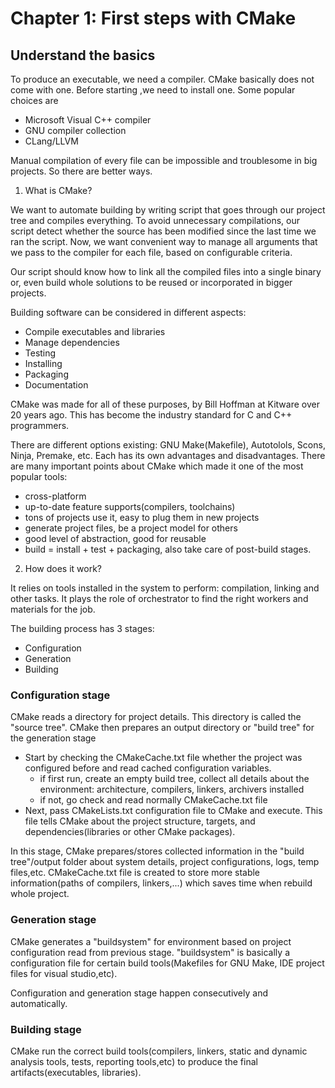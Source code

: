 # Chapter 1: First steps with CMake

## Understand the basics
To produce an executable, we need a compiler. CMake basically does not come with one.
Before starting ,we need to install one. Some popular choices are
- Microsoft Visual C++ compiler
- GNU compiler collection
- CLang/LLVM

Manual compilation of every file can be impossible and troublesome in big projects. So there are better ways.

1. What is CMake?

We want to automate building by writing script that goes through our project tree and compiles everything.
To avoid unnecessary compilations, our script detect whether the source has been modified since the last time we ran the script.
Now, we want convenient way to manage all arguments that we pass to the compiler for each file, based on configurable criteria.

Our script should know how to link all the compiled files into a single binary or, even build whole solutions to be reused or incorporated in bigger projects.

Building software can be considered in different aspects:
- Compile executables and libraries
- Manage dependencies
- Testing
- Installing
- Packaging
- Documentation

CMake was made for all of these purposes, by Bill Hoffman at Kitware over 20 years ago.
This has become the industry standard for C and C++ programmers.

There are different options existing: GNU Make(Makefile), Autotolols, Scons, Ninja, Premake, etc. Each has its own advantages and disadvantages.
There are many important points about CMake which made it one of the most popular tools:
- cross-platform
- up-to-date feature supports(compilers, toolchains)
- tons of projects use it, easy to plug them in new projects
- generate project files, be a project model for others
- good level of abstraction, good for reusable
- build = install + test + packaging, also take care of post-build stages.

2. How does it work?

It relies on tools installed in the system to perform: compilation, linking and other tasks.
It plays the role of orchestrator to find the right workers and materials for the job.

The building process has 3 stages:
- Configuration
- Generation
- Building

### Configuration stage
CMake reads a directory for project details. This directory is called the "source tree".
CMake then prepares an output directory or "build tree" for the generation stage

- Start by checking the CMakeCache.txt file whether the project was configured before and read cached configuration variables.
    - if first run, create an empty build tree, collect all details about the environment: architecture, compilers, linkers, archivers installed
    - if not, go check and read normally CMakeCache.txt file
- Next, pass CMakeLists.txt configuration file to CMake and execute. This file tells CMake about the project structure, targets, and dependencies(libraries or other CMake packages).

In this stage, CMake prepares/stores collected information in the "build tree"/output folder about system details, project configurations, logs, temp files,etc.
CMakeCache.txt file is created to store more stable information(paths of compilers, linkers,...) which saves time when rebuild whole project.

### Generation stage
CMake generates a "buildsystem" for environment based on project configuration read from previous stage.
"buildsystem" is basically a configuration file for certain build tools(Makefiles for GNU Make, IDE project files for visual studio,etc).

Configuration and generation stage happen consecutively and automatically. 

### Building stage
CMake run the correct build tools(compilers, linkers, static and dynamic analysis tools, tests, reporting tools,etc) to produce the final artifacts(executables, libraries).

